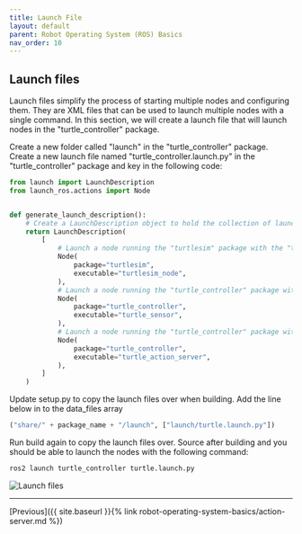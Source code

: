 ```yaml
---
title: Launch File
layout: default
parent: Robot Operating System (ROS) Basics
nav_order: 10
---
```


## Launch files

Launch files simplify the process of starting multiple nodes and configuring them. They are XML files that can be used to launch multiple nodes with a single command. In this section, we will create a launch file that will launch nodes in the "turtle_controller" package.

Create a new folder called "launch" in the "turtle_controller" package. Create a new launch file named "turtle_controller.launch.py" in the "turtle_controller" package and key in the following code:

```python
from launch import LaunchDescription
from launch_ros.actions import Node


def generate_launch_description():
    # Create a LaunchDescription object to hold the collection of launch actions
    return LaunchDescription(
        [
            # Launch a node running the "turtlesim" package with the "turtlesim_node" executable
            Node(
                package="turtlesim",
                executable="turtlesim_node",
            ),
            # Launch a node running the "turtle_controller" package with the "turtle_sensor" executable
            Node(
                package="turtle_controller",
                executable="turtle_sensor",
            ),
            # Launch a node running the "turtle_controller" package with the "turtle_action_server" executable
            Node(
                package="turtle_controller",
                executable="turtle_action_server",
            ),
        ]
    )
```

Update setup.py to copy the launch files over when building. Add the line below in to the data_files array

```python
("share/" + package_name + "/launch", ["launch/turtle.launch.py"])
```

Run build again to copy the launch files over. Source after building and you should be able to launch the nodes with the following command:

```bash
ros2 launch turtle_controller turtle.launch.py 
```

![Launch files](/assets/images/ros/launch-file/launch.gif)

---

[Previous]({{ site.baseurl }}{% link robot-operating-system-basics/action-server.md %})
